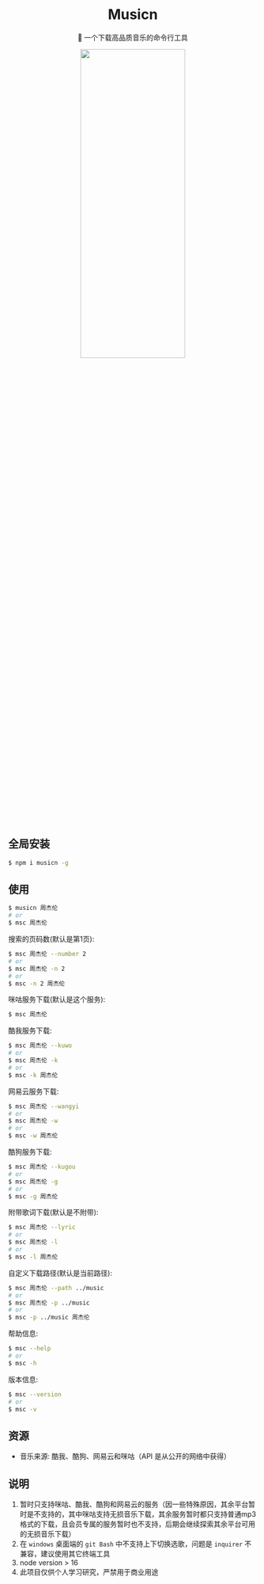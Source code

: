 <div align="center">

# Musicn

🎵 一个下载高品质音乐的命令行工具

<img src="https://user-images.githubusercontent.com/44596995/187193232-c3ac00ea-ec21-47e8-9f29-55c195417286.gif" width="65%" height="40%" />

</div>

## 全局安装

```bash
$ npm i musicn -g
```

## 使用

```bash
$ musicn 周杰伦
# or
$ msc 周杰伦
```

搜索的页码数(默认是第1页):

```bash
$ msc 周杰伦 --number 2
# or
$ msc 周杰伦 -n 2
# or
$ msc -n 2 周杰伦
```

咪咕服务下载(默认是这个服务):

```bash
$ msc 周杰伦
```

酷我服务下载:

```bash
$ msc 周杰伦 --kuwo
# or
$ msc 周杰伦 -k
# or
$ msc -k 周杰伦
```

网易云服务下载:

```bash
$ msc 周杰伦 --wangyi
# or
$ msc 周杰伦 -w
# or
$ msc -w 周杰伦
```

酷狗服务下载:

```bash
$ msc 周杰伦 --kugou
# or
$ msc 周杰伦 -g
# or
$ msc -g 周杰伦
```

附带歌词下载(默认是不附带):

```bash
$ msc 周杰伦 --lyric
# or
$ msc 周杰伦 -l
# or
$ msc -l 周杰伦
```

自定义下载路径(默认是当前路径):

```bash
$ msc 周杰伦 --path ../music
# or
$ msc 周杰伦 -p ../music
# or
$ msc -p ../music 周杰伦
```

帮助信息:

```bash
$ msc --help
# or
$ msc -h
```

版本信息:

```bash
$ msc --version
# or
$ msc -v
```

## 资源

- 音乐来源: 酷我、酷狗、网易云和咪咕（API 是从公开的网络中获得）

## 说明

1. 暂时只支持咪咕、酷我、酷狗和网易云的服务（因一些特殊原因，其余平台暂时是不支持的，其中咪咕支持无损音乐下载，其余服务暂时都只支持普通mp3格式的下载，且会员专属的服务暂时也不支持，后期会继续探索其余平台可用的无损音乐下载）
2. 在 `windows` 桌面端的 `git Bash` 中不支持上下切换选歌，问题是 `inquirer` 不兼容，建议使用其它终端工具
3. node version > 16
4. 此项目仅供个人学习研究，严禁用于商业用途
